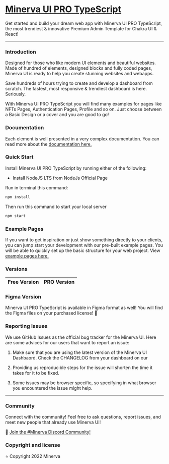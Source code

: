 # [Minerva UI PRO TypeScript](https://dev.minerva.zyq.ai/) 



Get started and build your dream web app with Minerva UI PRO TypeScript, the most trendiest &
innovative Premium Admin Template for Chakra UI & React!

---

### Introduction

Designed for those who like modern UI elements and beautiful websites. Made of
hundred of elements, designed blocks and fully coded pages, Minerva UI is ready
to help you create stunning websites and webapps.

Save hundreds of hours trying to create and develop a dashboard from scratch.
The fastest, most responsive & trendiest dashboard is here. Seriously.

With Minerva UI PRO TypeScript you will find many examples for pages like NFTs Pages,
Authentication Pages, Profile and so on. Just choose between a Basic Design or a
cover and you are good to go!



### Documentation

Each element is well presented in a very complex documentation. You can read
more about the
<a href="https://dev.minerva.zyq.ai/" target="_blank">documentation
here.</a>

### Quick Start

Install Minerva UI PRO TypeScript by running either of the following:

- Install NodeJS LTS from
  NodeJs Official Page

Run in terminal this command:

```bash
npm install
```

Then run this command to start your local server

```bash
npm start
```

### Example Pages

If you want to get inspiration or just show something directly to your clients,
you can jump start your development with our pre-built example pages. You will
be able to quickly set up the basic structure for your web project. View
<a href="https://dev.minerva.zyq.ai/" target="_blank">example pages here.</a>

### Versions

| Free Version                                                                                                       | PRO Version                                                                                                               |
| ------------------------------------------------------------------------------------------------------------------ | ------------------------------------------------------------------------------------------------------------------------- |


### Figma Version

Minerva UI PRO TypeScript is available in Figma format as well! You will find the Figma files on your purchased license! 🎨

### Reporting Issues

We use GitHub Issues as the official bug tracker for the Minerva UI. Here are
some advices for our users that want to report an issue:

1. Make sure that you are using the latest version of the Minerva UI Dashbaord.
   Check the CHANGELOG from your dashboard on our
   
2. Providing us reproducible steps for the issue will shorten the time it takes
   for it to be fixed.
3. Some issues may be browser specific, so specifying in what browser you
   encountered the issue might help.

---

### Community

Connect with the community! Feel free to ask questions, report issues, and meet
new people that already use Minerva UI!

💬 [Join the #Minerva Discord Community!](https://discord.gg/f6tEKFBd4m)

### Copyright and license

⭐️ Copyright 2022 Minerva 
